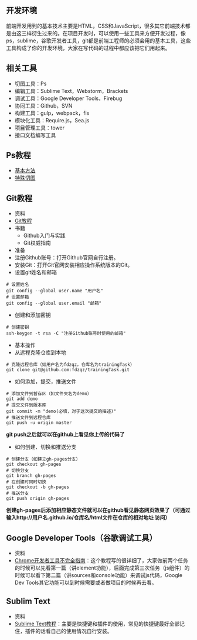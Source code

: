 ## 开发环境

前端开发用到的基本技术主要是HTML，CSS和JavaScript，很多其它前端技术都是由这三样衍生过来的。在项目开发时，可以使用一些工具来方便开发过程，像ps，sublime，谷歌开发者工具，git都是前端工程师的必须会用的基本工具，这些工具构成了你的开发环境，大家在写代码的过程中都应该把它们用起来。

## 相关工具
- 切图工具：Ps
- 编辑工具：Sublime Text，Webstorm，Brackets
- 调试工具：Google Developer Tools，Firebug
- 协同工具：Github，SVN
- 构建工具：gulp，webpack，fis
- 模块化工具：Require.js，Sea.js
- 项目管理工具：tower
- 接口文档编写工具

## Ps教程
- [基本方法](http://www.jianshu.com/p/2027afc995d9)
- [特殊切图](http://www.jianshu.com/p/1031b8aee925)

## Git教程
- 资料
 - [Git教程](http://www.liaoxuefeng.com/wiki/0013739516305929606dd18361248578c67b8067c8c017b000/00137628548491051ccfaef0ccb470894c858999603fedf000)
 - 书籍
    - Github入门与实践
    - Git权威指南 
- 准备
 - 注册Github账号：打开Github官网自行注册。
 - 安装Git：打开Git官网安装相应操作系统版本的Git。
 - 设置git姓名和邮箱
 ~~~
# 设置姓名
git config --global user.name "用户名"
# 设置邮箱
git config --global user.email "邮箱"
 ~~~
 - 创建和添加密钥
 ~~~
 # 创建密钥
 ssh-keygen -t rsa -C "注册Github账号时使用的邮箱"
 ~~~
- 基本操作
 - 从远程克隆仓库到本地
 ~~~
 # 克隆远程仓库（如用户名为fdzqz，仓库名为trainingTask）
 git clone git@github.com:fdzqz/trainingTask.git
 ~~~
 - 如何添加，提交，推送文件
 ~~~
 # 添加文件到暂存区（如文件夹名为demo）
 git add demo
 # 提交文件到版本库
 git commit -m "demo(必填，对于这次提交的描述)"
 # 推送文件到远程仓库
 git push -u origin master
 ~~~
**git push之后就可以在github上看见你上传的代码了**
 - 如何创建、切换和推送分支
 ~~~
 # 创建分支（如建立gh-pages分支）
 git checkout gh-pages
 # 切换分支
 git branch gh-pages
 # 在创建时同时切换
 git checkout -b gh-pages
 # 推送分支
 git push origin gh-pages
 ~~~
**创建gh-pages后添加相应静态文件就可以在github看见静态网页效果了（可通过输入http://用户名.github.io/仓库名/html文件在仓库的相对地址 访问）**

## Google Developer Tools（谷歌调试工具）
- 资料
 - [Chrome开发者工具不完全指南](https://www.zhihu.com/question/34682699/answer/81858413)：这个教程写的很详细了，大家做前两个任务的时候可以先看第一篇（讲element功能），后面完成第三次任务（js组件）的时候可以看下第二篇（讲sources和console功能）来调试js代码，Google Dev Tools其它功能可以到时候需要或者做项目的时候再去看。

## Sublim Text
- 资料
 - [Sublime Text教程](https://segmentfault.com/a/1190000004204640)：主要是快捷键和插件的使用，常见的快捷键最好全部记住，插件的话看自己的使用情况自行安装。



